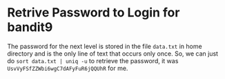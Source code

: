 # Retrive Password to Login for bandit9

The password for the next level is stored in the file `data.txt` in home directory and is the only line of text that occurs only once.
So, we can just do `sort data.txt | uniq -u` to retrieve the password, it was `UsvVyFSfZZWbi6wgC7dAFyFuR6jQQUhR` for me.